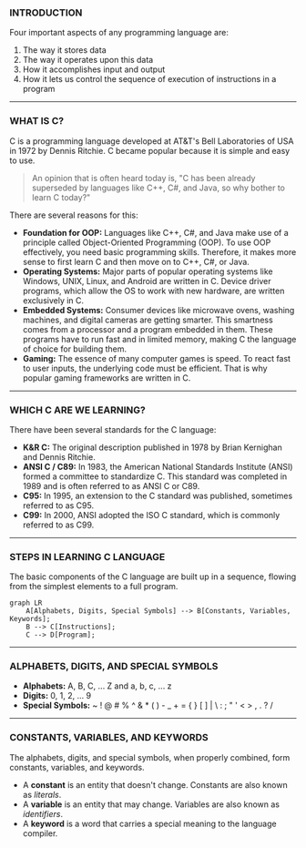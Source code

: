 ### INTRODUCTION

Four important aspects of any programming language are:
1.  The way it stores data
2.  The way it operates upon this data
3.  How it accomplishes input and output
4.  How it lets us control the sequence of execution of instructions in a program

---
### WHAT IS C?

C is a programming language developed at AT&T's Bell Laboratories of USA in 1972 by Dennis Ritchie. C became popular because it is simple and easy to use.

> An opinion that is often heard today is, "C has been already superseded by languages like C++, C#, and Java, so why bother to learn C today?"

There are several reasons for this:
* **Foundation for OOP:** Languages like C++, C#, and Java make use of a principle called Object-Oriented Programming (OOP). To use OOP effectively, you need basic programming skills. Therefore, it makes more sense to first learn C and then move on to C++, C#, or Java.
* **Operating Systems:** Major parts of popular operating systems like Windows, UNIX, Linux, and Android are written in C. Device driver programs, which allow the OS to work with new hardware, are written exclusively in C.
* **Embedded Systems:** Consumer devices like microwave ovens, washing machines, and digital cameras are getting smarter. This smartness comes from a processor and a program embedded in them. These programs have to run fast and in limited memory, making C the language of choice for building them.
* **Gaming:** The essence of many computer games is speed. To react fast to user inputs, the underlying code must be efficient. That is why popular gaming frameworks are written in C.

---
### WHICH C ARE WE LEARNING?

There have been several standards for the C language:
* **K&R C:** The original description published in 1978 by Brian Kernighan and Dennis Ritchie.
* **ANSI C / C89:** In 1983, the American National Standards Institute (ANSI) formed a committee to standardize C. This standard was completed in 1989 and is often referred to as ANSI C or C89.
* **C95:** In 1995, an extension to the C standard was published, sometimes referred to as C95.
* **C99:** In 2000, ANSI adopted the ISO C standard, which is commonly referred to as C99.

---
### STEPS IN LEARNING C LANGUAGE

The basic components of the C language are built up in a sequence, flowing from the simplest elements to a full program.

```mermaid
graph LR
    A[Alphabets, Digits, Special Symbols] --> B[Constants, Variables, Keywords];
    B --> C[Instructions];
    C --> D[Program];
```

---
### ALPHABETS, DIGITS, AND SPECIAL SYMBOLS

* **Alphabets:** A, B, C, ... Z and a, b, c, ... z
* **Digits:** 0, 1, 2, ... 9
* **Special Symbols:** ~ ! @ # % ^ & * ( ) - _ + = { } [ ] | \ : ; " ' < > , . ? /

---
### CONSTANTS, VARIABLES, AND KEYWORDS

The alphabets, digits, and special symbols, when properly combined, form constants, variables, and keywords.

* A **constant** is an entity that doesn't change. Constants are also known as *literals*.
* A **variable** is an entity that may change. Variables are also known as *identifiers*.
* A **keyword** is a word that carries a special meaning to the language compiler.